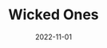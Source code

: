 ---
title: "Wicked Ones"
authors: "Ben Nielson"
date: 2022-11-01
star_rating: 4
books/tags:
    - "roleplaying"
summary: "WICKED ONES is a Forged in the Dark tabletop RPG about a group of fantasy monsters building a dungeon, launching raids on the surface to gather a hoard, and pursuing your nefarious master plan."
---